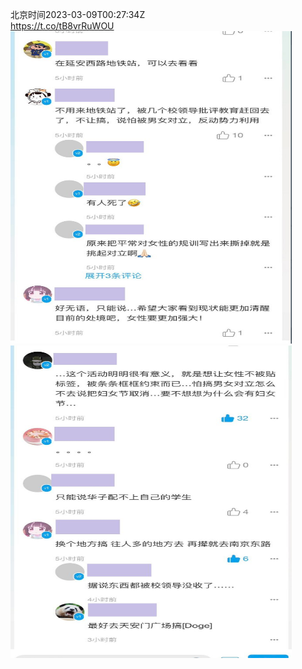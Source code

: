 北京时间2023-03-09T00:27:34Z<br>https://t.co/tB8vrRuWOU<br><img src='/temp/image/2023/w-Month-3/1633504745234079751_0.jpg' width='450' height='500'><img src='/temp/image/2023/w-Month-3/1633504745234079751_1.jpg' width='450' height='500'><br><br>
